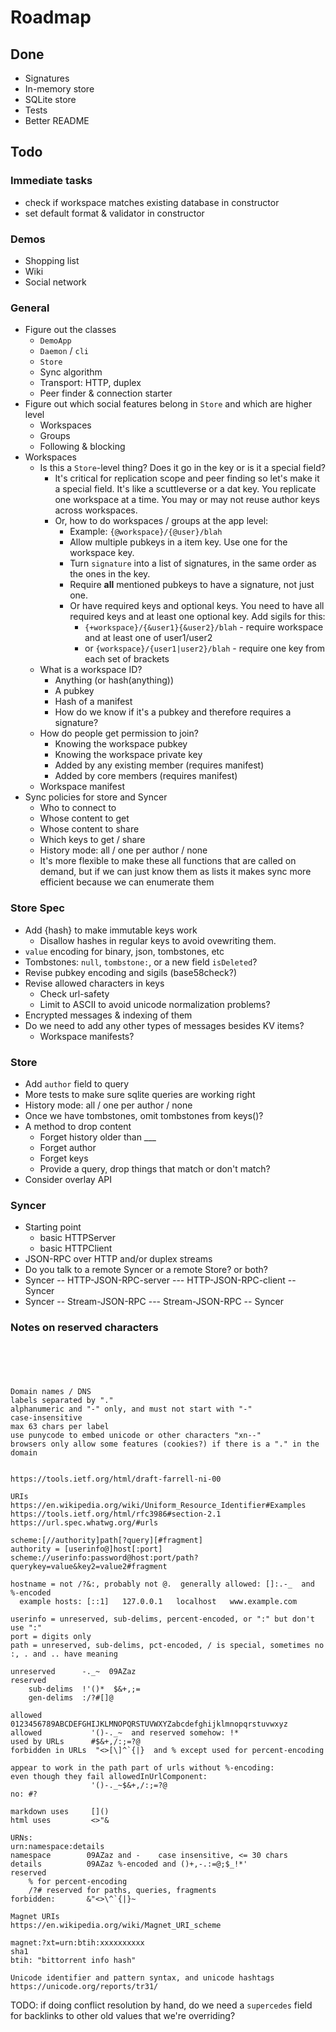 # Roadmap


## Done
* Signatures
* In-memory store
* SQLite store
* Tests
* Better README

## Todo

### Immediate tasks
* check if workspace matches existing database in constructor
* set default format & validator in constructor

### Demos
* Shopping list
* Wiki
* Social network

### General
* Figure out the classes
    * `DemoApp`
    * `Daemon` / `cli`
    * `Store`
    * Sync algorithm
    * Transport: HTTP, duplex
    * Peer finder & connection starter
* Figure out which social features belong in `Store` and which are higher level
    * Workspaces
    * Groups
    * Following & blocking
* Workspaces
    * Is this a `Store`-level thing?  Does it go in the key or is it a special field?
        * It's critical for replication scope and peer finding so let's make it a special field.  It's like a scuttleverse or a dat key.  You replicate one workspace at a time.  You may or may not reuse author keys across workspaces.
        * Or, how to do workspaces / groups at the app level:
            * Example: `{@workspace}/{@user}/blah`
            * Allow multiple pubkeys in a item key.  Use one for the workspace key.
            * Turn `signature` into a list of signatures, in the same order as the ones in the key.
            * Require **all** mentioned pubkeys to have a signature, not just one.
            * Or have required keys and optional keys.  You need to have all required keys and at least one optional key.  Add sigils for this:
                * `{+workspace}/{&user1}{&user2}/blah` - require workspace and at least one of user1/user2
                * or `{workspace}/{user1|user2}/blah` - require one key from each set of brackets
    * What is a workspace ID?
        * Anything (or hash(anything))
        * A pubkey
        * Hash of a manifest
        * How do we know if it's a pubkey and therefore requires a signature?
    * How do people get permission to join?
        * Knowing the workspace pubkey
        * Knowing the workspace private key
        * Added by any existing member (requires manifest)
        * Added by core members (requires manifest)
    * Workspace manifest
* Sync policies for store and Syncer
    * Who to connect to
    * Whose content to get
    * Whose content to share
    * Which keys to get / share
    * History mode: all / one per author / none
    * It's more flexible to make these all functions that are called on demand, but if we can just know them as lists it makes sync more efficient because we can enumerate them

### Store Spec
* Add {hash} to make immutable keys work
    * Disallow hashes in regular keys to avoid ovewriting them.
* `value` encoding for binary, json, tombstones, etc
* Tombstones: `null`, `tombstone:`, or a new field `isDeleted`?
* Revise pubkey encoding and sigils (base58check?)
* Revise allowed characters in keys
    * Check url-safety
    * Limit to ASCII to avoid unicode normalization problems?
* Encrypted messages & indexing of them
* Do we need to add any other types of messages besides KV items?
    * Workspace manifests?

### Store
* Add `author` field to query
* More tests to make sure sqlite queries are working right
* History mode: all / one per author / none
* Once we have tombstones, omit tombstones from keys()?
* A method to drop content
    * Forget history older than ___
    * Forget author
    * Forget keys
    * Provide a query, drop things that match or don't match?
* Consider overlay API

### Syncer
* Starting point
    * basic HTTPServer
    * basic HTTPClient
* JSON-RPC over HTTP and/or duplex streams
* Do you talk to a remote Syncer or a remote Store?  or both?
* Syncer -- HTTP-JSON-RPC-server --- HTTP-JSON-RPC-client -- Syncer
* Syncer -- Stream-JSON-RPC --- Stream-JSON-RPC -- Syncer

### Notes on reserved characters

```





Domain names / DNS
labels separated by "."
alphanumeric and "-" only, and must not start with "-"
case-insensitive
max 63 chars per label
use punycode to embed unicode or other characters "xn--"
browsers only allow some features (cookies?) if there is a "." in the domain


https://tools.ietf.org/html/draft-farrell-ni-00

URIs
https://en.wikipedia.org/wiki/Uniform_Resource_Identifier#Examples
https://tools.ietf.org/html/rfc3986#section-2.1
https://url.spec.whatwg.org/#urls

scheme:[//authority]path[?query][#fragment]
authority = [userinfo@]host[:port]
scheme://userinfo:password@host:port/path?querykey=value&key2=value2#fragment

hostname = not /?&:, probably not @.  generally allowed: []:.-_  and %-encoded
  example hosts: [::1]   127.0.0.1   localhost   www.example.com

userinfo = unreserved, sub-delims, percent-encoded, or ":" but don't use ":"
port = digits only
path = unreserved, sub-delims, pct-encoded, / is special, sometimes no :, . and .. have meaning

unreserved      -._~  09AZaz
reserved
    sub-delims  !'()*  $&+,;=
    gen-delims  :/?#[]@

allowed           0123456789ABCDEFGHIJKLMNOPQRSTUVWXYZabcdefghijklmnopqrstuvwxyz
allowed           '()-._~  and reserved somehow: !*
used by URLs      #$&+,/:;=?@
forbidden in URLs  "<>[\]^`{|}  and % except used for percent-encoding

appear to work in the path part of urls without %-encoding:
even though they fail allowedInUrlComponent:
                  '()-._~$&+,/:;=?@
no: #?

markdown uses     []()
html uses         <>"&

URNs:
urn:namespace:details
namespace        09AZaz and -    case insensitive, <= 30 chars
details          09AZaz %-encoded and ()+,-.:=@;$_!*'
reserved
    % for percent-encoding
    /?# reserved for paths, queries, fragments
forbidden:       &"<>\^`{|}~

Magnet URIs
https://en.wikipedia.org/wiki/Magnet_URI_scheme

magnet:?xt=urn:btih:xxxxxxxxxx
sha1
btih: "bittorrent info hash"

Unicode identifier and pattern syntax, and unicode hashtags
https://unicode.org/reports/tr31/

```

TODO: if doing conflict resolution by hand, do we need a `supercedes` field for backlinks to other old values that we're overriding?

